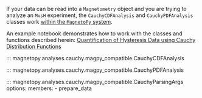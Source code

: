 If your data can be read into a `Magnetometry` object and you are trying to analyze an `MvsH` experiment, the `CauchyCDFAnalysis` and `CauchyPDFAnalysis` classes work [within the `MagnetoPy` system](../examples/magnetometry/#analyses-and-serialization).

An example notebook demonstrates how to work with the classes and functions described herein: [Quantification of Hysteresis Data using Cauchy Distribution Functions](../../examples/cauchy)

::: magnetopy.analyses.cauchy.magpy_compatible.CauchyCDFAnalysis

::: magnetopy.analyses.cauchy.magpy_compatible.CauchyPDFAnalysis

::: magnetopy.analyses.cauchy.magpy_compatible.CauchyParsingArgs
    options:
        members:
            - prepare_data
